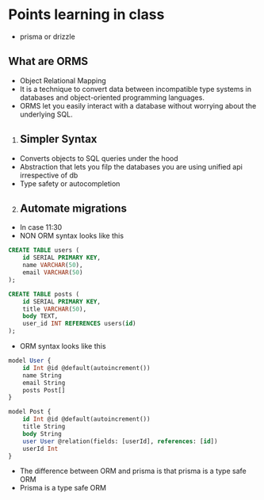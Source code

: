 # Points learning in class
- prisma or drizzle
## What are ORMS
- Object Relational Mapping
- It is a technique to convert data between incompatible type systems in databases and object-oriented programming languages.
- ORMS let you easily interact with a database without worrying about the underlying SQL.
1. ## Simpler Syntax
- Converts objects to SQL queries under the hood  
- Abstraction that lets you filp the databases you are using unified api irrespective of db
- Type safety or autocompletion
2. ## Automate migrations
- In case 11:30
- NON ORM syntax looks like this
```sql
CREATE TABLE users (
    id SERIAL PRIMARY KEY,
    name VARCHAR(50),
    email VARCHAR(50)
);

CREATE TABLE posts (
    id SERIAL PRIMARY KEY,
    title VARCHAR(50),
    body TEXT,
    user_id INT REFERENCES users(id)
);
```
- ORM syntax looks like this
```sql
model User {
    id Int @id @default(autoincrement())
    name String
    email String
    posts Post[]
}

model Post {
    id Int @id @default(autoincrement())
    title String
    body String
    user User @relation(fields: [userId], references: [id])
    userId Int
}
```

- The difference between ORM and prisma is that prisma is a type safe ORM
- Prisma is a type safe ORM

